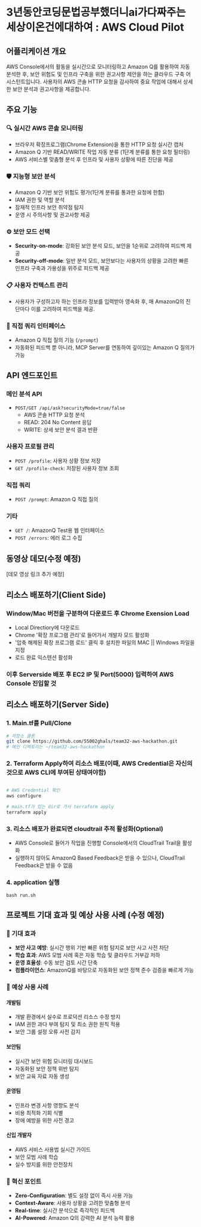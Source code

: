 # 3년동안코딩문법공부했더니ai가다짜주는세상이온건에대하여 : AWS Cloud Pilot

## 어플리케이션 개요

AWS Console에서의 활동을 실시간으로 모니터링하고 Amazon Q를 활용하여 자동 분석한 후, 보안 위험도 및 인프라 구축을 위한 권고사항 제안을 하는 클라우드 구축 어시스턴트입니다. 사용자의 AWS 콘솔 HTTP 요청을 감사하여 중요 작업에 대해서 상세한 보안 분석과 권고사항을 제공합니다.

## 주요 기능

### 🔍 실시간 AWS 콘솔 모니터링
- 브라우저 확장프로그램(Chrome Extension)을 통한 HTTP 요청 실시간 캡처
- Amazon Q 기반 READ/WRITE 작업 자동 분류 (1단계 분류를 통한 요청 필터링)
- AWS 서비스별 맞춤형 분석 후 인프라 및 사용자 상황에 따른 진단을 제공

### 🛡️ 지능형 보안 분석
- Amazon Q 기반 보안 위험도 평가(1단계 분류를 통과한 요청에 한함)
- IAM 권한 및 역할 분석
- 잠재적 인프라 보안 취약점 탐지
- 운영 시 주의사항 및 권고사항 제공

### ⚙️ 보안 모드 선택
- **Security-on-mode**: 강화된 보안 분석 모드, 보안을 1순위로 고려하여 피드백 제공
- **Security-off-mode**: 일반 분석 모드, 보안보다는 사용자의 상황을 고려한 빠른 인프라 구축과 가용성을 위주로 피드백 제공

### 📋 사용자 컨텍스트 관리
- 사용자가 구성하고자 하는 인프라 정보를 입력받아 영속화 후, 매 AmazonQ의 진단마다 이를 고려하여 피드백을 제공.

### 🚀 직접 쿼리 인터페이스
- Amazon Q 직접 질의 기능 (`/prompt`)
- 자동화된 피드백 뿐 아니라, MCP Server를 연동하여 깊이있는 Amazon Q 질의가 가능

## API 엔드포인트

### 메인 분석 API
- `POST/GET /api/ask?securityMode=true/false`
  - AWS 콘솔 HTTP 요청 분석
  - READ: 204 No Content 응답
  - WRITE: 상세 보안 분석 결과 반환

### 사용자 프로필 관리
- `POST /profile`: 사용자 상황 정보 저장
- `GET /profile-check`: 저장된 사용자 정보 조회

### 직접 쿼리
- `POST /prompt`: Amazon Q 직접 질의

### 기타
- `GET /`: AmazonQ Test용 웹 인터페이스
- `POST /errors`: 에러 로그 수집

## 동영상 데모(수정 예정)

[데모 영상 링크 추가 예정]

## 리소스 배포하기(Client Side)

### Window/Mac 버전을 구분하여 다운로드 후 Chrome Exension Load
- Local Directiory에 다운로드
- Chrome '확장 프로그램 관리'로 들어가서 개발자 모드 활성화
- '압축 해제된 확장 프로그램 로드' 클릭 후 설치한 파일의 MAC || Windows 파일을 지정
- 로드 완료 익스텐션 활성화

### 이후 Serverside 배포 후 EC2 IP 및 Port(5000) 입력하여 AWS Console 진입할 것

## 리소스 배포하기(Server Side)

### 1. Main.tf를 Pull/Clone
```bash
# 저장소 클론
git clone https://github.com/55002ghals/team32-aws-hackathon.git
# 메인 디렉토리는 ~/team32-aws-hackathon
```

### 2. Terraform Apply하여 리소스 배포(이때, AWS Credential은 자신의 것으로 AWS CLI에 부여된 상태여야함)
```bash

# AWS Credential 확인
aws configure

# main.tf가 있는 dir로 가서 terraform apply
terraform apply
```

### 3. 리소스 배포가 완료되면 cloudtrail 추적 활성화(Optional)
- AWS Console로 들어가 작업을 진행할 Console에서의 CloudTrail Trail을 활성화
- 실행하지 않아도 AmazonQ Based Feedback은 받을 수 있으나, CloudTrail Feedback은 받을 수 없음 

### 4. application 실행
```shell
bash run.sh
```

## 프로젝트 기대 효과 및 예상 사용 사례 (수정 예정)

### 🎯 기대 효과
- **보안 사고 예방**: 실시간 행위 기반 빠른 위험 탐지로 보안 사고 사전 차단
- **학습 효과**: AWS 모범 사례 혹은 자동 학습 및 클라우드 거부감 저하
- **운영 효율성**: 수동 보안 검토 시간 단축
- **컴플라이언스**: AmazonQ를 바탕으로 자동화된 보안 정책 준수 검증을 빠르게 가능

### 💼 예상 사용 사례

#### 개발팀
- 개발 환경에서 실수로 프로덕션 리소스 수정 방지
- IAM 권한 과다 부여 탐지 및 최소 권한 원칙 적용
- 보안 그룹 설정 오류 사전 감지

#### 보안팀
- 실시간 보안 위험 모니터링 대시보드
- 자동화된 보안 정책 위반 탐지
- 보안 교육 자료 자동 생성

#### 운영팀
- 인프라 변경 사항 영향도 분석
- 비용 최적화 기회 식별
- 장애 예방을 위한 사전 경고

#### 신입 개발자
- AWS 서비스 사용법 실시간 가이드
- 보안 모범 사례 학습
- 실수 방지를 위한 안전장치

### 🌟 혁신 포인트
- **Zero-Configuration**: 별도 설정 없이 즉시 사용 가능
- **Context-Aware**: 사용자 상황을 고려한 맞춤형 분석
- **Real-time**: 실시간 분석으로 즉각적인 피드백
- **AI-Powered**: Amazon Q의 강력한 AI 분석 능력 활용

